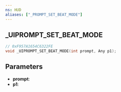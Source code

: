 ```yaml
---
ns: HUD
aliases: ["_PROMPT_SET_BEAT_MODE"]
---
```

## _UIPROMPT_SET_BEAT_MODE

```c
// 0xF957A1654C6322FE
void _UIPROMPT_SET_BEAT_MODE(int prompt, Any p1);
```

## Parameters
* **prompt**:
* **p1**:

